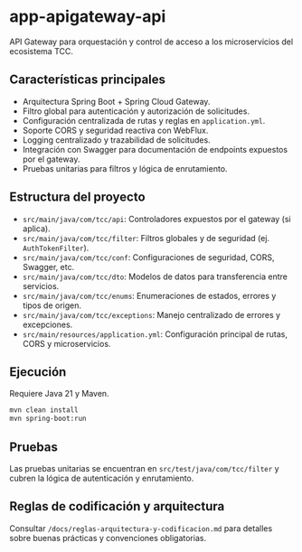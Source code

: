 
# app-apigateway-api

API Gateway para orquestación y control de acceso a los microservicios del ecosistema TCC.

## Características principales
- Arquitectura Spring Boot + Spring Cloud Gateway.
- Filtro global para autenticación y autorización de solicitudes.
- Configuración centralizada de rutas y reglas en `application.yml`.
- Soporte CORS y seguridad reactiva con WebFlux.
- Logging centralizado y trazabilidad de solicitudes.
- Integración con Swagger para documentación de endpoints expuestos por el gateway.
- Pruebas unitarias para filtros y lógica de enrutamiento.

## Estructura del proyecto
- `src/main/java/com/tcc/api`: Controladores expuestos por el gateway (si aplica).
- `src/main/java/com/tcc/filter`: Filtros globales y de seguridad (ej. `AuthTokenFilter`).
- `src/main/java/com/tcc/conf`: Configuraciones de seguridad, CORS, Swagger, etc.
- `src/main/java/com/tcc/dto`: Modelos de datos para transferencia entre servicios.
- `src/main/java/com/tcc/enums`: Enumeraciones de estados, errores y tipos de origen.
- `src/main/java/com/tcc/exceptions`: Manejo centralizado de errores y excepciones.
- `src/main/resources/application.yml`: Configuración principal de rutas, CORS y microservicios.

## Ejecución
Requiere Java 21 y Maven.

```bash
mvn clean install
mvn spring-boot:run
```

## Pruebas
Las pruebas unitarias se encuentran en `src/test/java/com/tcc/filter` y cubren la lógica de autenticación y enrutamiento.

## Reglas de codificación y arquitectura
Consultar `/docs/reglas-arquitectura-y-codificacion.md` para detalles sobre buenas prácticas y convenciones obligatorias.
